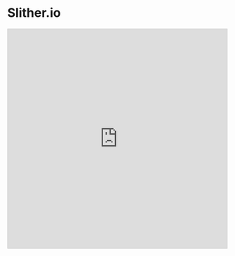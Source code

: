 # Slither.io

<!-- META slither.io, but in desmos META -->

<iframe src="https://www.desmos.com/calculator/mbu4s4rfzb?embed" width="500" height="500" style="border: 1px solid #ccc" frameborder=0></iframe>
<!-- LAST EDITED 1699426139 LAST EDITED-->